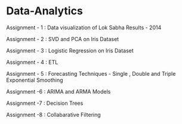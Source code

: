 # Data-Analytics
Assignment - 1 : Data visualization of Lok Sabha Results - 2014

Assignment - 2 : SVD and PCA on Iris Dataset

Assignment - 3 : Logistic Regression on Iris Dataset

Assignment - 4 : ETL

Assignment - 5 : Forecasting Techniques - Single , Double and Triple Exponential Smoothing

Assignment -6 : ARIMA and ARMA Models

Assignment -7 : Decision Trees

Assignment -8 : Collabarative Filtering  

